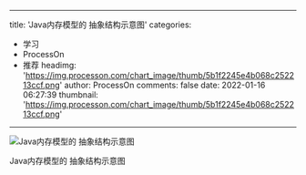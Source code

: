 
---
title: 'Java内存模型的 抽象结构示意图'
categories: 
 - 学习
 - ProcessOn
 - 推荐
headimg: 'https://img.processon.com/chart_image/thumb/5b1f2245e4b068c252213ccf.png'
author: ProcessOn
comments: false
date: 2022-01-16 06:27:39
thumbnail: 'https://img.processon.com/chart_image/thumb/5b1f2245e4b068c252213ccf.png'
---

<div>   
<img class="thumb" alt="Java内存模型的 抽象结构示意图" src="https://img.processon.com/chart_image/thumb/5b1f2245e4b068c252213ccf.png" referrerpolicy="no-referrer">
<p>Java内存模型的 抽象结构示意图</p>  
</div>
            